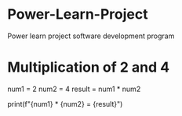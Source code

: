 # Power-Learn-Project
Power learn project software development program

# Multiplication of 2 and 4

num1 = 2
num2 = 4
result = num1 * num2

print(f"{num1} * {num2} = {result}")
